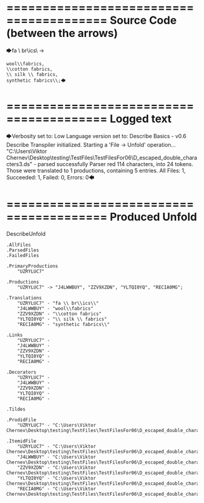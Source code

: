 ========================================
Source Code (between the arrows)
========================================

🡆fa \\ br\\ics\\ ->

    wool\\fabrics,
    \\cotton fabrics,
    \\ silk \\ fabrics,
    synthetic fabrics\\;🡄

========================================
Logged text
========================================

🡆Verbosity set to: Low
Language version set to: Describe Basics - v0.6
Describe Transpiler initialized.
Starting a 'File -> Unfold' operation...
"C:\Users\Viktor Chernev\Desktop\testing\TestFiles\TestFilesFor06\D_escaped_double_characters3.ds" - parsed successfully
Parser red 114 characters, into 24 tokens.
Those were translated to 1 productions, containing 5 entries.
All Files: 1, Succeeded: 1, Failed: 0, Errors: 0🡄

========================================
Produced Unfold
========================================

DescribeUnfold

    .AllFiles
    .ParsedFiles
    .FailedFiles

    .PrimaryProductions
        "UZRYLUC7" 

    .Productions
        "UZRYLUC7" -> "J4LWWBUY", "ZZV9XZDN", "YLTQI0YQ", "RECIA0MG";

    .Translations
        "UZRYLUC7" - "fa \\ br\\ics\\"
        "J4LWWBUY" - "wool\\fabrics"
        "ZZV9XZDN" - "\\cotton fabrics"
        "YLTQI0YQ" - "\\ silk \\ fabrics"
        "RECIA0MG" - "synthetic fabrics\\"

    .Links
        "UZRYLUC7" - 
        "J4LWWBUY" - 
        "ZZV9XZDN" - 
        "YLTQI0YQ" - 
        "RECIA0MG" - 

    .Decorators
        "UZRYLUC7" - 
        "J4LWWBUY" - 
        "ZZV9XZDN" - 
        "YLTQI0YQ" - 
        "RECIA0MG" - 

    .Tildes

    .ProdidFile
        "UZRYLUC7" - "C:\Users\Viktor Chernev\Desktop\testing\TestFiles\TestFilesFor06\D_escaped_double_characters3.ds"

    .ItemidFile
        "UZRYLUC7" - "C:\Users\Viktor Chernev\Desktop\testing\TestFiles\TestFilesFor06\D_escaped_double_characters3.ds"
        "J4LWWBUY" - "C:\Users\Viktor Chernev\Desktop\testing\TestFiles\TestFilesFor06\D_escaped_double_characters3.ds"
        "ZZV9XZDN" - "C:\Users\Viktor Chernev\Desktop\testing\TestFiles\TestFilesFor06\D_escaped_double_characters3.ds"
        "YLTQI0YQ" - "C:\Users\Viktor Chernev\Desktop\testing\TestFiles\TestFilesFor06\D_escaped_double_characters3.ds"
        "RECIA0MG" - "C:\Users\Viktor Chernev\Desktop\testing\TestFiles\TestFilesFor06\D_escaped_double_characters3.ds"

